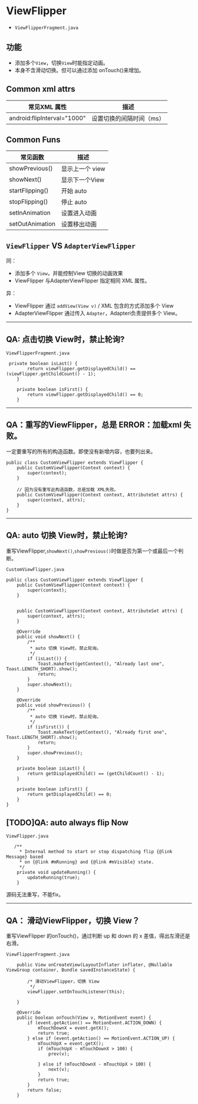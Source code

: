 # ViewFlipper
- `ViewFlipperFragment.java`
 

## 功能
- 添加多个`View`，切换`View`时能指定动画。   
- 本身不含滑动切换。但可以通过添加 onTouch()来增加。

## Common xml attrs

常见XML 属性|描述
---|---
android:flipInterval="1000"|设置切换的间隔时间（ms）

## Common Funs
常见函数|描述
---|---
showPrevious()|显示上一个 view
showNext()|显示下一个View
startFlipping()|开始 auto
stopFlipping()|停止 auto
setInAnimation|设置进入动画
setOutAnimation|设置移出动画

## `ViewFlipper` VS `AdapterViewFlipper`
同：  
- 添加多个 `View`，并能控制View 切换的动画效果
- ViewFlipper 与AdapterViewFlipper 指定相同 XML 属性。

异：  
- ViewFlipper 通过 `addView(View v)` / XML 包含的方式添加多个 View
- AdapterViewFlipper 通过传入 `Adapter`，Adapteri负责提供多个 View。


---

## QA: 点击切换 View时，禁止轮询?
`ViewFlipperFragment.java`

```
 private boolean isLast() {
        return viewFlipper.getDisplayedChild() == (viewFlipper.getChildCount() - 1);
    }

    private boolean isFirst() {
        return viewFlipper.getDisplayedChild() == 0;
    }
```
---

## QA：重写的ViewFlipper，总是 ERROR：加载xml 失败。
一定要重写的所有的构造函数。即使没有新增内容，也要列出来。

```
public class CustomViewFlipper extends ViewFlipper {
    public CustomViewFlipper(Context context) {
        super(context);
    }

    // 因为没有重写此构造函数，总是加载 XML失败。
    public CustomViewFlipper(Context context, AttributeSet attrs) {
        super(context, attrs);
    }
}
```

---

## QA: auto 切换 View时，禁止轮询?
重写ViewFlipper,`showNext()`,`showPrevious()`时做是否为第一个或最后一个判断。

`CustomViewFlipper.java`
```
public class CustomViewFlipper extends ViewFlipper {
    public CustomViewFlipper(Context context) {
        super(context);
    }


    public CustomViewFlipper(Context context, AttributeSet attrs) {
        super(context, attrs);
    }

    @Override
    public void showNext() {
        /**
         * auto 切换 View时，禁止轮询。
         */
        if (isLast()) {
            Toast.makeText(getContext(), "Already last one", Toast.LENGTH_SHORT).show();
            return;
        }
        super.showNext();
    }

    @Override
    public void showPrevious() {
        /**
         * auto 切换 View时，禁止轮询。
         */
        if (isFirst()) {
            Toast.makeText(getContext(), "Already first one", Toast.LENGTH_SHORT).show();
            return;
        }
        super.showPrevious();
    }

    private boolean isLast() {
        return getDisplayedChild() == (getChildCount() - 1);
    }

    private boolean isFirst() {
        return getDisplayedChild() == 0;
    }
}
```

## [TODO]QA: auto always flip Now  

`ViewFlipper.java`
```
   /**
     * Internal method to start or stop dispatching flip {@link Message} based
     * on {@link #mRunning} and {@link #mVisible} state.
     */
    private void updateRunning() {
        updateRunning(true);
    }
```
源码无法重写，不能fix。

---

## QA： 滑动ViewFlipper，切换 View？ 

重写ViewFlipper 的onTouch()，通过判断 up 和 down 的 x 差值，得出左滑还是右滑。

`ViewFlipperFragment.java`
```
    public View onCreateView(LayoutInflater inflater, @Nullable ViewGroup container, Bundle savedInstanceState) {

        /* 滑动ViewFlipper，切换 View
         */
        viewFlipper.setOnTouchListener(this);

    }
    
    @Override
    public boolean onTouch(View v, MotionEvent event) {
        if (event.getAction() == MotionEvent.ACTION_DOWN) {
            mTouchDownX = event.getX();
            return true;
        } else if (event.getAction() == MotionEvent.ACTION_UP) {
            mTouchUpX = event.getX();
            if (mTouchUpX - mTouchDownX > 100) {
                prev(v);

            } else if (mTouchDownX - mTouchUpX > 100) {
                next(v);
            }
            return true;
        }
        return false;
    }
```